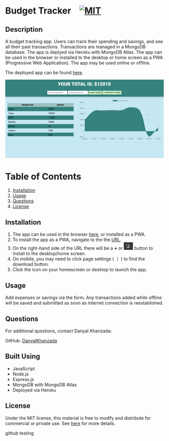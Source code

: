 # Budget Tracker &nbsp;&nbsp;&nbsp;[![MIT](https://img.shields.io/badge/license-MIT-yellow?style=for-the-badge)](https://shields.io/)

## Description

A budget tracking app. Users can track their spending and savings, and see all their past transactions. Transactions are managed in a MongoDB database. The app is deplyed via Heroku with MongoDB Atlas. The app can be used in the browser or installed to the desktop or home screen as a PWA (Progressive Web Application). The app may be used online or offline.

The deployed app can be found [here](https://still-crag-28886.herokuapp.com/).

![App screenshot](./budget-tracker.png)

# Table of Contents
1. [Installation](#installation)
2. [Usage](#usage)
3. [Questions](#questions)
4. [License](#license)

## Installation
1. The app can be used in the browser [here](https://still-crag-28886.herokuapp.com/), or installed as a PWA.
2. To install the app as a PWA, navigate to the the [URL](https://still-crag-28886.herokuapp.com/).
3. On the right-hand side of the URL there will be a **+** or ![Image of download button](./download-button.png) button to install to the desktop/home screen.
4. On mobile, you may need to click page settings ( **⋮** ) to find the download button.
5. Click the icon on your homescreen or desktop to launch the app.

## Usage
Add expenses or savings via the form. Any transactions added while offline will be saved and submitted as soon as internet connection is reestablished.

## Questions
For additional questions, contact Danyal Khanzada:

GitHub: [DanyalKhanzada](https://github.com/DanyalKhanzada)

## Built Using
- JavaScript
- Node.js
- Express.js
- MongoDB with MongoDB Atlas
- Deployed via Heroku

## License
Under the MIT license, this material is free to modify and distribute for commercial or private use. See [here](https://opensource.org/licenses/MIT) for more details.

github testing